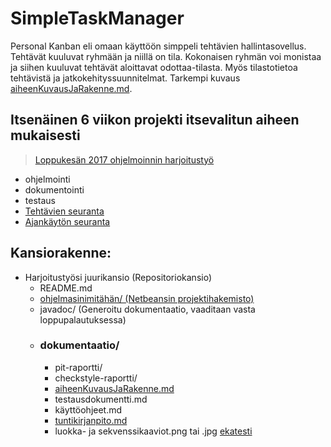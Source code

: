 # SimpleTaskManager

Personal Kanban eli omaan käyttöön simppeli tehtävien hallintasovellus. Tehtävät kuuluvat ryhmään ja niillä on tila. Kokonaisen ryhmän voi monistaa ja siihen kuuluvat tehtävät aloittavat odottaa-tilasta. Myös tilastotietoa tehtävistä ja jatkokehityssuunnitelmat. Tarkempi kuvaus [aiheenKuvausJaRakenne.md](/dokumentaatio/aiheenKuvausJaRakenne.md). 

## Itsenäinen 6 viikon projekti itsevalitun aiheen mukaisesti
>[Loppukesän 2017 ohjelmoinnin harjoitustyö](https://github.com/javaLabra/Javalabra2017-6)
- ohjelmointi
- dokumentointi
- testaus
- [Tehtävien seuranta](../../projects/1)
- [Ajankäytön seuranta](/dokumentaatio/tuntikirjanpito.md)

## Kansiorakenne:
- Harjoitustyösi juurikansio (Repositoriokansio)
    - README.md
    - [ohjelmasinimitähän/ (Netbeansin projektihakemisto)](/SimpleTaskManager)
    - javadoc/ (Generoitu dokumentaatio, vaaditaan vasta loppupalautuksessa)
    - ### dokumentaatio/
        - pit-raportti/
        - checkstyle-raportti/
        - [aiheenKuvausJaRakenne.md](/dokumentaatio/aiheenKuvausJaRakenne.md)
        - testausdokumentti.md
        - käyttöohjeet.md
        - [tuntikirjanpito.md](/dokumentaatio/tuntikirjanpito.md)
        - luokka- ja sekvenssikaaviot.png tai .jpg [ekatesti](http://yuml.me/edit/4d2ea61c)

